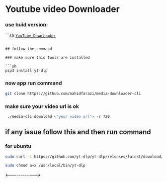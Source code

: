 # Youtube video Downloader

### use buid version:
```sh [`YouTube-Downloader`](https://github.com/nahidfarazi/youtube-downloader)
```

## follow the command

### make sure this tools are installed

```sh
pip3 install yt-dlp
```
### now app run command

```sh
git clone https://github.com/nahidfarazi/media-downloader-cli
```


### make sure your video url is ok
```sh
 ./media-cli download <"your video url"> -r 720
```
## if any issue follow this and then run command
### for ubuntu

```sh
sudo curl -L https://github.com/yt-dlp/yt-dlp/releases/latest/download/yt-dlp -o /usr/local/bin/yt-dlp
```
```sh
sudo chmod a+x /usr/local/bin/yt-dlp
```
<------------>
